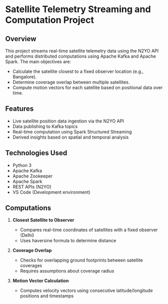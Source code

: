 # Satellite Telemetry Streaming and Computation Project

## Overview

This project streams real-time satellite telemetry data using the N2YO API and performs distributed computations using Apache Kafka and Apache Spark. The main objectives are:

- Calculate the satellite closest to a fixed observer location (e.g., Bangalore).
- Determine coverage overlap between multiple satellites.
- Compute motion vectors for each satellite based on positional data over time.

## Features

- Live satellite position data ingestion via the N2YO API
- Data publishing to Kafka topics
- Real-time computation using Spark Structured Streaming
- Derived insights based on spatial and temporal analysis

## Technologies Used

- Python 3
- Apache Kafka
- Apache Zookeeper
- Apache Spark
- REST APIs (N2YO)
- VS Code (Development environment)

## Computations

1. **Closest Satellite to Observer**
   - Compares real-time coordinates of satellites with a fixed observer (Delhi)
   - Uses haversine formula to determine distance

2. **Coverage Overlap**
   - Checks for overlapping ground footprints between satellite coverages
   - Requires assumptions about coverage radius

3. **Motion Vector Calculation**
   - Computes velocity vectors using consecutive latitude/longitude positions and timestamps

